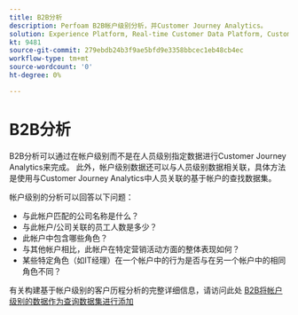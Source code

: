 ```yaml
---
title: B2B分析
description: Perfoam B2B帐户级别分析，并Customer Journey Analytics​。
solution: Experience Platform, Real-time Customer Data Platform, Customer Journey Analytics
kt: 9481
source-git-commit: 279ebdb24b3f9ae5bfd9e3358bbcec1eb48cb4ec
workflow-type: tm+mt
source-wordcount: '0'
ht-degree: 0%

---
```


# B2B分析

B2B分析可以通过在帐户级别而不是在人员级别指定数据进行Customer Journey Analytics来完成。 此外，帐户级别数据还可以与人员级别数据相关联，具体方法是使用与Customer Journey Analytics中人员关联的基于帐户的查找数据集。

帐户级别的分析可以回答以下问题：

* 与此帐户匹配的公司名称是什么？
* 与此帐户/公司关联的员工人数是多少？
* 此帐户中包含哪些角色？
* 与其他帐户相比，此帐户在特定营销活动方面的整体表现如何？
* 某些特定角色（如IT经理）在一个帐户中的行为是否与在另一个帐户中的相同角色不同？

有关构建基于帐户级别的客户历程分析的完整详细信息，请访问此处 [B2B将帐户级别的数据作为查询数据集进行添加](https://experienceleague.adobe.com/docs/analytics-platform/using/cja-usecases/b2b.html?lang=en)
